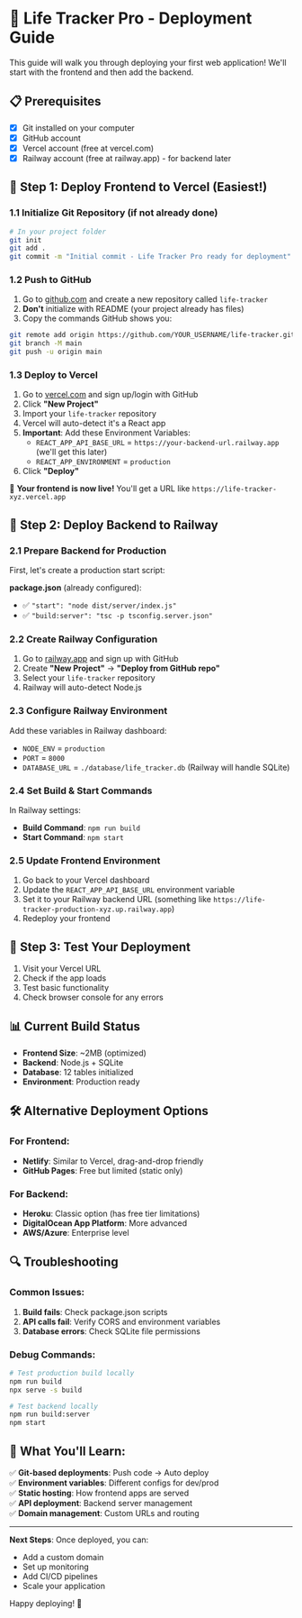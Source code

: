 # 🚀 Life Tracker Pro - Deployment Guide

This guide will walk you through deploying your first web application! We'll start with the frontend and then add the backend.

## 📋 Prerequisites

- [x] Git installed on your computer
- [x] GitHub account
- [x] Vercel account (free at vercel.com)
- [x] Railway account (free at railway.app) - for backend later

## 🎯 Step 1: Deploy Frontend to Vercel (Easiest!)

### 1.1 Initialize Git Repository (if not already done)
```bash
# In your project folder
git init
git add .
git commit -m "Initial commit - Life Tracker Pro ready for deployment"
```

### 1.2 Push to GitHub
1. Go to [github.com](https://github.com) and create a new repository called `life-tracker`
2. **Don't** initialize with README (your project already has files)
3. Copy the commands GitHub shows you:

```bash
git remote add origin https://github.com/YOUR_USERNAME/life-tracker.git
git branch -M main
git push -u origin main
```

### 1.3 Deploy to Vercel
1. Go to [vercel.com](https://vercel.com) and sign up/login with GitHub
2. Click **"New Project"**
3. Import your `life-tracker` repository
4. Vercel will auto-detect it's a React app
5. **Important**: Add these Environment Variables:
   - `REACT_APP_API_BASE_URL` = `https://your-backend-url.railway.app` (we'll get this later)
   - `REACT_APP_ENVIRONMENT` = `production`
6. Click **"Deploy"**

🎉 **Your frontend is now live!** You'll get a URL like `https://life-tracker-xyz.vercel.app`

## 🔧 Step 2: Deploy Backend to Railway

### 2.1 Prepare Backend for Production
First, let's create a production start script:

**package.json** (already configured):
- ✅ `"start": "node dist/server/index.js"`
- ✅ `"build:server": "tsc -p tsconfig.server.json"`

### 2.2 Create Railway Configuration
1. Go to [railway.app](https://railway.app) and sign up with GitHub
2. Create **"New Project"** → **"Deploy from GitHub repo"**
3. Select your `life-tracker` repository
4. Railway will auto-detect Node.js

### 2.3 Configure Railway Environment
Add these variables in Railway dashboard:
- `NODE_ENV` = `production`
- `PORT` = `8000`
- `DATABASE_URL` = `./database/life_tracker.db` (Railway will handle SQLite)

### 2.4 Set Build & Start Commands
In Railway settings:
- **Build Command**: `npm run build`
- **Start Command**: `npm start`

### 2.5 Update Frontend Environment
1. Go back to your Vercel dashboard
2. Update the `REACT_APP_API_BASE_URL` environment variable
3. Set it to your Railway backend URL (something like `https://life-tracker-production-xyz.up.railway.app`)
4. Redeploy your frontend

## 🧪 Step 3: Test Your Deployment

1. Visit your Vercel URL
2. Check if the app loads
3. Test basic functionality
4. Check browser console for any errors

## 📊 Current Build Status

- **Frontend Size**: ~2MB (optimized)
- **Backend**: Node.js + SQLite
- **Database**: 12 tables initialized
- **Environment**: Production ready

## 🛠 Alternative Deployment Options

### For Frontend:
- **Netlify**: Similar to Vercel, drag-and-drop friendly
- **GitHub Pages**: Free but limited (static only)

### For Backend:
- **Heroku**: Classic option (has free tier limitations)
- **DigitalOcean App Platform**: More advanced
- **AWS/Azure**: Enterprise level

## 🔍 Troubleshooting

### Common Issues:
1. **Build fails**: Check package.json scripts
2. **API calls fail**: Verify CORS and environment variables
3. **Database errors**: Check SQLite file permissions

### Debug Commands:
```bash
# Test production build locally
npm run build
npx serve -s build

# Test backend locally
npm run build:server
npm start
```

## 🎯 What You'll Learn:

✅ **Git-based deployments**: Push code → Auto deploy  
✅ **Environment variables**: Different configs for dev/prod  
✅ **Static hosting**: How frontend apps are served  
✅ **API deployment**: Backend server management  
✅ **Domain management**: Custom URLs and routing  

---

**Next Steps**: Once deployed, you can:
- Add a custom domain
- Set up monitoring
- Add CI/CD pipelines
- Scale your application

Happy deploying! 🚀